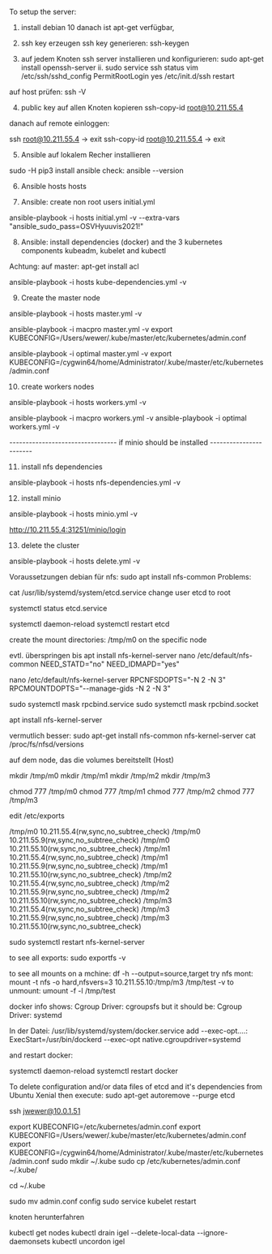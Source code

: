 ﻿To setup the server:

1. install debian 10
danach ist apt-get verfügbar,

2. ssh key erzeugen
ssh key generieren:
ssh-keygen

3. auf jedem Knoten ssh server installieren und konfigurieren:
sudo apt-get install openssh-server ii.
sudo service ssh status
vim /etc/ssh/sshd_config
PermitRootLogin yes
/etc/init.d/ssh restart
   
auf host prüfen:
ssh -V

4. public key auf allen Knoten kopieren
ssh-copy-id root@10.211.55.4

danach auf remote einloggen:

ssh root@10.211.55.4
-> exit
ssh-copy-id root@10.211.55.4
-> exit

5. Ansible auf lokalem Recher installieren

sudo -H pip3 install ansible
check:
ansible --version

6. Ansible hosts
hosts

7. Ansible: create non root users
initial.yml

ansible-playbook -i hosts initial.yml  -v --extra-vars "ansible_sudo_pass=OSVHyuuvis2021!"

8. Ansible: install dependencies (docker) and the 3 kubernetes components kubeadm, kubelet and kubectl

Achtung: auf master: apt-get install acl

ansible-playbook -i hosts kube-dependencies.yml  -v 

9. Create the master node

ansible-playbook -i hosts master.yml  -v

ansible-playbook -i macpro master.yml  -v
export KUBECONFIG=/Users/wewer/.kube/master/etc/kubernetes/admin.conf

ansible-playbook -i optimal master.yml  -v
export KUBECONFIG=/cygwin64/home/Administrator/.kube/master/etc/kubernetes/admin.conf

10. create workers nodes

ansible-playbook -i hosts workers.yml -v

ansible-playbook -i macpro workers.yml  -v
ansible-playbook -i optimal workers.yml  -v

--------------------------------- if minio should be installed -----------------------

11. install nfs dependencies

ansible-playbook -i hosts nfs-dependencies.yml -v

12. install minio

ansible-playbook -i hosts minio.yml -v

http://10.211.55.4:31251/minio/login

13. delete the cluster

ansible-playbook -i hosts delete.yml -v


Voraussetzungen debian für nfs:
sudo apt install nfs-common
Problems:

cat /usr/lib/systemd/system/etcd.service
change user etcd to root

systemctl status etcd.service

systemctl daemon-reload
systemctl restart etcd

create the mount directories: /tmp/m0 on the specific node

evtl. überspringen bis apt install nfs-kernel-server
nano /etc/default/nfs-common
NEED_STATD="no"
NEED_IDMAPD="yes"

nano /etc/default/nfs-kernel-server
RPCNFSDOPTS="-N 2 -N 3"
RPCMOUNTDOPTS="--manage-gids -N 2 -N 3"

sudo systemctl mask rpcbind.service
sudo systemctl mask rpcbind.socket

apt install nfs-kernel-server

vermutlich besser:
sudo apt-get install nfs-common nfs-kernel-server
cat /proc/fs/nfsd/versions

auf dem node, das die volumes bereitstellt (Host)

mkdir /tmp/m0
mkdir /tmp/m1
mkdir /tmp/m2
mkdir /tmp/m3

chmod 777 /tmp/m0
chmod 777 /tmp/m1
chmod 777 /tmp/m2
chmod 777 /tmp/m3

edit /etc/exports 

/tmp/m0       10.211.55.4(rw,sync,no_subtree_check)
/tmp/m0       10.211.55.9(rw,sync,no_subtree_check)
/tmp/m0       10.211.55.10(rw,sync,no_subtree_check)
/tmp/m1       10.211.55.4(rw,sync,no_subtree_check)
/tmp/m1       10.211.55.9(rw,sync,no_subtree_check)
/tmp/m1       10.211.55.10(rw,sync,no_subtree_check)
/tmp/m2       10.211.55.4(rw,sync,no_subtree_check)
/tmp/m2       10.211.55.9(rw,sync,no_subtree_check)
/tmp/m2       10.211.55.10(rw,sync,no_subtree_check)
/tmp/m3       10.211.55.4(rw,sync,no_subtree_check)
/tmp/m3       10.211.55.9(rw,sync,no_subtree_check)
/tmp/m3       10.211.55.10(rw,sync,no_subtree_check)

sudo systemctl restart nfs-kernel-server

to see all exports:
sudo exportfs -v

to see all mounts on a mchine:
df -h --output=source,target
try nfs mont:
mount -t nfs -o hard,nfsvers=3 10.211.55.10:/tmp/m3 /tmp/test -v
to unmount:
umount -f -l /tmp/test

docker info
shows:
Cgroup Driver: cgroupsfs
but it should be:
Cgroup Driver: systemd

In der Datei:
/usr/lib/systemd/system/docker.service
add --exec-opt....:
ExecStart=/usr/bin/dockerd --exec-opt native.cgroupdriver=systemd

and restart docker:

systemctl daemon-reload
systemctl restart docker

To delete configuration and/or data files of etcd and it's dependencies from Ubuntu Xenial then execute:
sudo apt-get autoremove --purge etcd

ssh jwewer@10.0.1.51

export KUBECONFIG=/etc/kubernetes/admin.conf
export KUBECONFIG=/Users/wewer/.kube/master/etc/kubernetes/admin.conf
export KUBECONFIG=/cygwin64/home/Administrator/.kube/master/etc/kubernetes/admin.conf
sudo mkdir ~/.kube
sudo cp /etc/kubernetes/admin.conf ~/.kube/

cd ~/.kube

sudo mv admin.conf config
sudo service kubelet restart

knoten herunterfahren

kubectl get nodes
kubectl drain igel --delete-local-data --ignore-daemonsets
kubectl uncordon igel